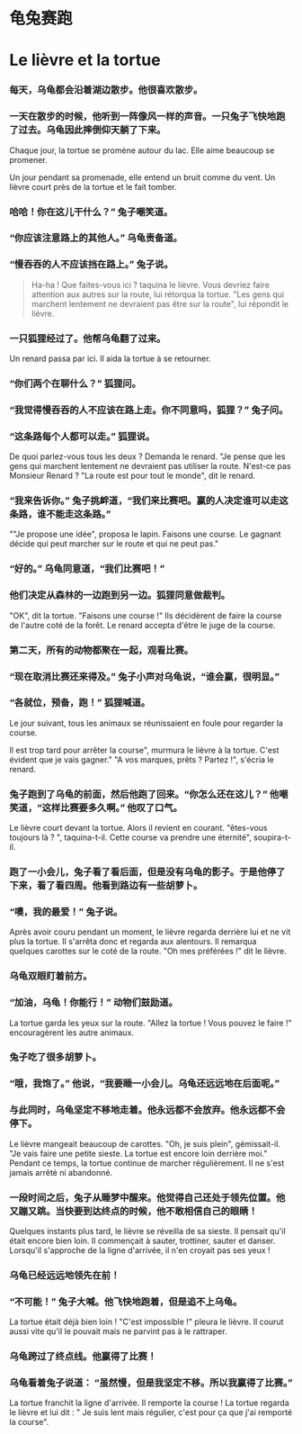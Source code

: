 
# 龟兔赛跑

# Le lièvre et la tortue

### 每天，乌龟都会沿着湖边散步。他很喜欢散步。  
###  一天在散步的时候，他听到一阵像风一样的声音。一只兔子飞快地跑了过去。乌龟因此摔倒仰天躺了下来。

Chaque jour, la tortue se promène autour du lac.
Elle aime beaucoup se promener.

Un jour pendant sa promenade, elle entend un bruit comme du vent. Un lièvre court près de la tortue et le fait tomber.

###  哈哈！你在这儿干什么？” 兔子嘲笑道。  
###  “你应该注意路上的其他人。” 乌龟责备道。  
###  “慢吞吞的人不应该挡在路上。” 兔子说。


> Ha-ha ! Que faites-vous ici ? taquina le lièvre.
Vous devriez faire attention aux autres sur la route, lui rétorqua la tortue.
"Les gens qui marchent lentement ne devraient pas être sur la route", lui répondit le lièvre.


### 一只狐狸经过了。他帮乌龟翻了过来。
Un renard passa par ici. Il aida la tortue à se retourner. 

### “你们两个在聊什么？” 狐狸问。  
### “我觉得慢吞吞的人不应该在路上走。你不同意吗，狐狸？” 兔子问。  
### “这条路每个人都可以走。” 狐狸说。


De quoi parlez-vous tous les deux ? Demanda le renard. 
"Je pense que les gens qui marchent lentement ne devraient pas utiliser la route. N'est-ce pas Monsieur Renard ?
"La route est pour tout le monde", dit le renard.

### “我来告诉你。” 兔子挑衅道，“我们来比赛吧。赢的人决定谁可以走这条路，谁不能走这条路。”

""Je propose une idée", proposa le lapin.  Faisons une course. Le gagnant décide qui peut marcher sur le route et qui ne peut pas."


### “好的。” 乌龟同意道，“我们比赛吧！”  
### 他们决定从森林的一边跑到另一边。狐狸同意做裁判。

"OK", dit la tortue. "Faisons une course !"
Ils décidèrent de faire la course de l'autre coté de la forêt. Le renard accepta d'être le juge de la course.

### 第二天，所有的动物都聚在一起，观看比赛。  
### “现在取消比赛还来得及。” 兔子小声对乌龟说，“谁会赢，很明显。”  
### “各就位，预备，跑！” 狐狸喊道。

Le jour suivant, tous les animaux se réunissaient en foule pour regarder la course.

Il est trop tard pour arrêter la course", murmura le lièvre à la tortue. C'est évident que je vais gagner." 
"A vos marques, prêts ? Partez !", s'écria le renard.


### 兔子跑到了乌龟的前面，然后他跑了回来。“你怎么还在这儿？” 他嘲笑道，“这样比赛要多久啊。” 他叹了口气。

Le lièvre court devant la tortue. Alors il revient en courant. "êtes-vous toujours là ? ", taquina-t-il. Cette course va prendre une éternité", soupira-t-il.

### 跑了一小会儿，兔子看了看后面，但是没有乌龟的影子。于是他停了下来，看了看四周。他看到路边有一些胡萝卜。  
### “噢，我的最爱！” 兔子说。

Après avoir couru pendant un moment, le lièvre regarda derrière lui et ne vit plus la tortue. Il s'arrêta donc et regarda aux alentours. Il remarqua quelques carottes sur le coté de la route.
"Oh mes préférées !" dit le lièvre.

### 乌龟双眼盯着前方。  
### “加油，乌龟！你能行！” 动物们鼓励道。

La tortue garda les yeux sur la route.
"Allez la tortue ! Vous pouvez le faire !" encouragèrent les autre animaux. 

### 兔子吃了很多胡萝卜。  
### “哦，我饱了。” 他说，“我要睡一小会儿。乌龟还远远地在后面呢。”  
### 与此同时，乌龟坚定不移地走着。他永远都不会放弃。他永远都不会停下。

Le lièvre mangeait beaucoup de carottes. 
"Oh, je suis plein", gémissait-il. "Je vais faire une petite sieste. La tortue est encore loin derrière moi."
Pendant ce temps, la tortue continue de marcher régulièrement. Il ne s'est jamais arrêté ni abandonné. 

### 一段时间之后，兔子从睡梦中醒来。他觉得自己还处于领先位置。他又蹦又跳。当快要到达终点的时候，他不敢相信自己的眼睛！

Quelques instants plus tard, le lièvre se réveilla de sa sieste. Il pensait qu'il était encore bien loin. Il commençait à sauter, trottiner, sauter et danser. 
Lorsqu'il s'approche de la ligne d'arrivée, il n'en croyait pas ses yeux !

### 乌龟已经远远地领先在前！  
### “不可能！” 兔子大喊。他飞快地跑着，但是追不上乌龟。

La tortue était déjà bien loin ! 
"C'est impossible !" pleura le lièvre. Il courut aussi vite qu'il le pouvait mais ne parvint pas à le rattraper.


### 乌龟跨过了终点线。他赢得了比赛！  
### 乌龟看着兔子说道： “虽然慢，但是我坚定不移。所以我赢得了比赛。”

La tortue franchit la ligne d'arrivée. Il remporte la course !
La tortue regarda le lièvre et lui dit : " Je suis lent mais régulier, c'est pour ça que j'ai remporté la course".

